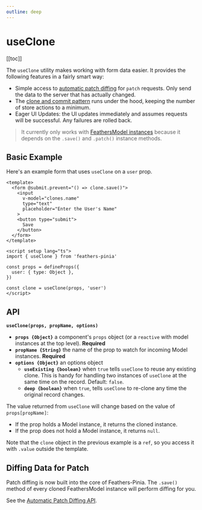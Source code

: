 ```yaml
---
outline: deep
---
```


<script setup>
import Badge from '../components/Badge.vue'
import pkg from '../../package.json'
import BlockQuote from '../components/BlockQuote.vue'
</script>

<div style="position: fixed; z-index: 1000; top: 2px; right: 2px;">
  <Badge :label="`v${pkg.version}`" />
</div>

# useClone

[[toc]]

The `useClone` utility makes working with form data easier. It provides the following features in a fairly smart way:

- Simple access to [automatic patch diffing](/guide/use-feathers-model-instances.html#patch-diffing) for `patch`
requests. Only send the data to the server that has actually changed.
- The [clone and commit pattern](/guide/common-patterns#clone-and-commit-pattern) runs under the hood, keeping the
number of store actions to a minimum.
- Eager UI Updates: the UI updates immediately and assumes requests will be successful. Any failures are rolled back.

<BlockQuote label="FeathersModel Required">

It currently only works with [FeathersModel instances](/guide/use-feathers-model-instances) because it depends on the
`.save()` and `.patch()` instance methods.

</BlockQuote>

## Basic Example

Here's an example form that uses `useClone` on a `user` prop.

```vue
<template>
  <form @submit.prevent="() => clone.save()">
    <input
      v-model="clones.name"
      type="text"
      placeholder="Enter the User's Name"
    >
    <button type="submit">
      Save
    </button>
  </form>
</template>

<script setup lang="ts">
import { useClone } from 'feathers-pinia'

const props = defineProps({
  user: { type: Object },
})

const clone = useClone(props, 'user')
</script>
```

## API

**`useClone(props, propName, options)`**

- **`props {Object}`** a component's `props` object (or a `reactive` with model instances at the top level). **Required**
- **`propName {String}`** the name of the prop to watch for incoming Model instances. **Required**
- **`options {Object}`** an options object
  - **`useExisting {boolean}`** when `true` tells `useClone` to reuse any existing clone. This is handy for handling
  two instances of `useClone` at the same time on the record. Default: `false`.
  - **`deep {boolean}`** when `true`, tells `useClone` to re-clone any time the original record changes.

The value returned from `useClone` will change based on the value of `props[propName]`:

- If the prop holds a Model instance, it returns the cloned instance.
- If the prop does not hold a Model instance, it returns `null`.

Note that the `clone` object in the previous example is a `ref`, so you access it with `.value` outside the template.

## Diffing Data for Patch

Patch diffing is now built into the core of Feathers-Pinia. The `.save()` method of every cloned FeathersModel instance
will perform diffing for you.

See the [Automatic Patch Diffing API](/guide/use-feathers-model-instances.html#patch-diffing).
